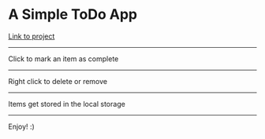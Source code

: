 # A Simple ToDo App

[Link to project](simple-todos-app.netlify.app)

---

Click to mark an item as complete

---

Right click to delete or remove

---

Items get stored in the local storage

---

Enjoy! :)
